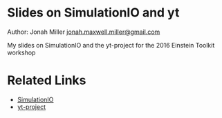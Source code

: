 # Slides on SimulationIO and yt

Author: Jonah Miller <jonah.maxwell.miller@gmail.com>

My slides on SimulationIO and the yt-project for the 2016 Einstein Toolkit workshop

# Related Links

* [SimulationIO](https://github.com/eschnett/SimulationIO)
* [yt-project](http://yt-project.org/)
